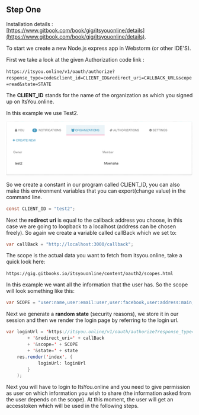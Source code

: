 ## Step One

Installation details : [https://www.gitbook.com/book/gig/itsyouonline/details](https://www.gitbook.com/book/gig/itsyouonline/details).

To start we create a new Node.js express app in Webstorm (or other IDE'S).

First we take a look at the given Authorization code link : 

`https://itsyou.online/v1/oauth/authorize?response_type=code&client_id=CLIENT_ID&redirect_uri=CALLBACK_URL&scope=read&state=STATE`

The **CLIENT_ID** stands for the name of the organization as which you signed up on ItsYou.online.

In this example we use Test2.

![](../img/1.png)

So we create a constant in our program called CLIENT_ID, you can also make this environment variables that you can export(change value) in the command line.

```java
const CLIENT_ID = "test2";
```

Next the **redirect uri** is equal to the callback address you choose, in this case we are going to loopback to a localhost (address can be chosen freely).
So again we create a variable called callBack which we set to: 

```java
var callBack = "http://localhost:3000/callback";
```

The scope is the actual data you want to fetch from itsyou.online, take a quick look here:

`https://gig.gitbooks.io/itsyouonline/content/oauth2/scopes.html`

In this example we want all the information that the user has.
So the scope will look something like this:

```java
var SCOPE = "user:name,user:email:user,user:facebook,user:address:main,user:phone:main,user:bankaccount:main,user:github"
```

Next we generate a **random state** (security reasons), we store it in our session and then we render the login page by referring to the login url.

```java
var loginUrl = 'https://itsyou.online/v1/oauth/authorize?response_type=code&client_id=' + CLIENT_ID
        + '&redirect_uri=' + callBack
        + '&scope=' + SCOPE
        + '&state=' + state
    res.render('index', {
            loginUrl: loginUrl
        }
    );
```
    
Next you will have to login to ItsYou.online and you need to give permission as user on which information you wish to share (the information asked from the user depends on the scope).
At this moment, the user will get an accesstoken which will be used in the following steps.

